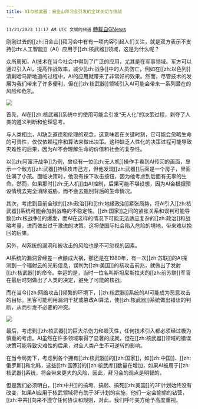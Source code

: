 ```yaml
---
title: AI与核武器：旧金山拜习会引发的全球关切与挑战
---
```

`11/21/2023 11:17 AM UTC 文斌的频道` [轉載自GNews](https://gnews.org/articles/1999744)



刚刚过去的[[zh:旧金山]]拜习会中有有一项内容引起人们关注，就是双方表示不支持[[zh:人工智能]]（AI）应用于[[zh:核武器]]领域，这是为什么呢？

众所周知，AI技术在当今社会中得到了广泛的应用，尤其是在军事领域。军方可以通过引入AI，提高作战效率，减少[[zh:战争]]中的人员伤亡，例如在[[zh:以色列]]清剿哈马斯地道的过程中，AI的应用就带来了非常好的效果。然而，尽管技术的发展为我们带来了许多便利，但在[[zh:核武器]]领域引入AI可能会带来一系列潜在的风险和危机。

![](ipfs://QmepGzeMJrSnBzMyJ3ohubg9vHBXX3c1V7j6huqTmE7N4W?.png)

首先，AI在[[zh:核武器]]系统中的使用可能会引发“无人化”的决策过程，剥夺了人类的道义判断和伦理思考。

与人类相比，AI缺乏道德和伦理的观念，这意味着在关键时刻，它可能会忽略生命的可贵性，仅仅依赖程序和算法来做出决策。这种缺乏人性化的决策过程可能导致灾难性的后果，因为AI不会理解生命的价值和社会的复杂性。

以[[zh:阿富汗战争]]为例，曾经有一位[[zh:无人机]]操作手看到AI传回的画面，显示一个敌方[[zh:武器]]持续攻击己方，但他发现[[zh:武器]]后面是一个房子，里面住满了小孩。面临决策时，他没有按下攻击按钮，因为他考虑到后面有无辜的生命。然而，如果那时[[zh:无人机]]由AI控制，后果可能不堪设想，因为AI会根据预设情境去完全消除威胁，而不会去甄别背后的生命情况。

其次，考虑到目前全球的[[zh:政治]]和[[zh:地缘政治]]紧张局势，将AI引入[[zh:核武器]]系统可能会加剧战略的不稳定性。[[zh:国家]]之间的紧张关系和误判可能导致[[zh:核战争]]的爆发，而AI在这样的情况下可能无法适应复杂的[[zh:政治]]和战略考量，进而做出过于激进的决策。这将使国际社会陷入危险的境地，带来难以挽回的后果。

另外，AI系统的漏洞和被攻击的风险也是不可忽视的因素。

AI系统的漏洞曾经差一点酿成大祸，那还是在1980年，有一次[[zh:苏联]]的AI探测到一个辐射云的光彩信息，误判为[[zh:美国]]的核攻击前兆，就做出了发射[[zh:核武器]]的命令。幸运的是，当时一位名叫斯坦尼斯拉夫的[[zh:前苏联]]军官在最后时刻做出了人类的决定，避免了可能的核战。

而在当今[[zh:网络攻击]]频繁的环境下，[[zh:核武器]]系统的AI可能成为恶意攻击的目标。黑客可能利用漏洞干扰或篡改AI算法，使[[zh:核武器]]系统做出错误的判断，从而引发不必要的冲突。

![](ipfs://Qmf1pJHaKWuYJnT2Wd9F9ptMyiE2x93Uv8axabrjBVYkKu?.png)

最后，考虑到[[zh:核武器]]的巨大杀伤力和毁灭性，任何技术引入都必须经过极为慎重的考虑。AI虽然在许多领域取得了显著的成就，但在[[zh:核武器]]领域的错误决策可能导致灾难性的后果，对全人类产生不可逆转的影响。

在当今局势下，考虑到各个拥有[[zh:核武器]]的[[zh:国家]]，如[[zh:中国]]、[[zh:俄罗斯]]和北韩，这些[[zh:国家]]的[[zh:核武库]]数量在增加，如果AI被用于[[zh:核武器]]系统，将会带来更大的风险，因此，拜习会的观点是明智的。

但是我们必须明白，[[zh:中共]]的搞垮、搞弱、搞死[[zh:美国]]的3F计划始终没有改变，如果AI应用于核武领域将有助于3F计划的实施，他们一定会偷偷的钻营，[[zh:中共]]向来不遵守任何协议和规则，对此，我们呼吁美方给予高度重视。
